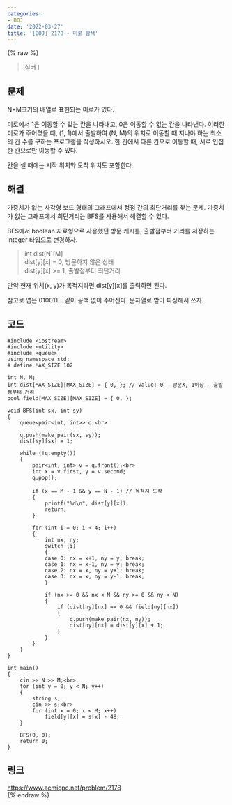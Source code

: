 ```yaml
---
categories:
- BOJ
date: '2022-03-27'
title: '[BOJ] 2178 - 미로 탐색'
---
```


{% raw %}
> 실버 I<br>

## 문제
N×M크기의 배열로 표현되는 미로가 있다.

미로에서 1은 이동할 수 있는 칸을 나타내고, 0은 이동할 수 없는 칸을 나타낸다. 이러한 미로가 주어졌을 때, (1, 1)에서 출발하여 (N, M)의 위치로 이동할 때 지나야 하는 최소의 칸 수를 구하는 프로그램을 작성하시오. 한 칸에서 다른 칸으로 이동할 때, 서로 인접한 칸으로만 이동할 수 있다.

칸을 셀 때에는 시작 위치와 도착 위치도 포함한다.

##  해결
가중치가 없는 사각형 보드 형태의 그래프에서 정점 간의 최단거리를 찾는 문제. 가중치가 없는 그래프에서 최단거리는 BFS를 사용해서 해결할 수 있다.

BFS에서 boolean 자료형으로 사용했던 방문 캐시를, 출발점부터 거리를 저장하는 integer 타입으로 변경하자.
> int dist[N][M]<br>
> dist[y][x] = 0, 방문하지 않은 상태<br>
> dist[y][x] >= 1,  출발점부터 최단거리<br>

만약 현재 위치(x, y)가 목적지라면 dist[y][x]를 출력하면 된다.

참고로 맵은 010011... 같이 공백 없이 주어진다. 문자열로 받아 파싱해서 쓰자.

## 코드
```
#include <iostream>
#include <utility>
#include <queue>
using namespace std;
# define MAX_SIZE 102

int N, M;
int dist[MAX_SIZE][MAX_SIZE] = { 0, }; // value: 0 - 방문X, 1이상 - 출발점부터 거리
bool field[MAX_SIZE][MAX_SIZE] = { 0, };

void BFS(int sx, int sy)
{
	queue<pair<int, int>> q;<br>

	q.push(make_pair(sx, sy));
	dist[sy][sx] = 1;

	while (!q.empty())
	{
		pair<int, int> v = q.front();<br>
		int x = v.first, y = v.second;
		q.pop();

		if (x == M - 1 && y == N - 1) // 목적지 도착
		{
			printf("%d\n", dist[y][x]);
			return;
		}

		for (int i = 0; i < 4; i++)
		{
			int nx, ny;
			switch (i)
			{
			case 0: nx = x+1, ny = y; break;
			case 1: nx = x-1, ny = y; break;
			case 2: nx = x, ny = y+1; break;
			case 3: nx = x, ny = y-1; break;
			}

			if (nx >= 0 && nx < M && ny >= 0 && ny < N)
			{
				if (dist[ny][nx] == 0 && field[ny][nx])
				{
					q.push(make_pair(nx, ny));
					dist[ny][nx] = dist[y][x] + 1;
				}
			}
		}
	}
}

int main()
{
	cin >> N >> M;<br>
	for (int y = 0; y < N; y++)
	{
		string s;
		cin >> s;<br>
		for (int x = 0; x < M; x++)
			field[y][x] = s[x] - 48;
	}

	BFS(0, 0);
	return 0;
}
```

## 링크
https://www.acmicpc.net/problem/2178<br>
{% endraw %}